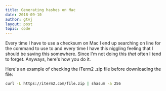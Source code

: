 ```yaml
---
title: Generating hashes on Mac
date: 2018-09-10
author: gtvj
layout: post
topic: code
---
```


Every time I have to use a checksum on Mac I end up searching on line for the command to use to and every time I have this niggling feeling that I should be saving this somewhere. Since I'm not doing this _that_ often I tend to forget. Anyways, here's how you do it.

Here's an example of checking the iTerm2 .zip file before downloading the file:

```bash
curl -L https://iterm2.com/file.zip | shasum -a 256
```